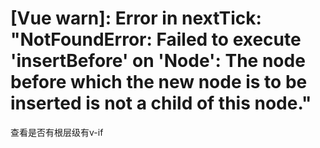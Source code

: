 # [Vue warn]: Error in nextTick: "NotFoundError: Failed to execute 'insertBefore' on 'Node': The node before which the new node is to be inserted is not a child of this node."

查看是否有根层级有v-if
